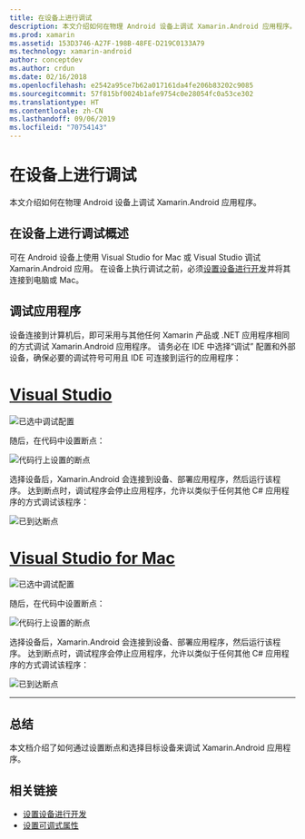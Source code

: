 ```yaml
---
title: 在设备上进行调试
description: 本文介绍如何在物理 Android 设备上调试 Xamarin.Android 应用程序。
ms.prod: xamarin
ms.assetid: 153D3746-A27F-198B-48FE-D219C0133A79
ms.technology: xamarin-android
author: conceptdev
ms.author: crdun
ms.date: 02/16/2018
ms.openlocfilehash: e2542a95ce7b62a017161da4fe206b83202c9085
ms.sourcegitcommit: 57f815bf0024b1afe9754c0e28054fc0a53ce302
ms.translationtype: HT
ms.contentlocale: zh-CN
ms.lasthandoff: 09/06/2019
ms.locfileid: "70754143"
---
```

# <a name="debug-on-device"></a>在设备上进行调试

本文介绍如何在物理 Android 设备上调试 Xamarin.Android 应用程序。 

## <a name="debug-on-device-overview"></a>在设备上进行调试概述

可在 Android 设备上使用 Visual Studio for Mac 或 Visual Studio 调试 Xamarin.Android 应用。 在设备上执行调试之前，必须[设置设备进行开发](~/android/get-started/installation/set-up-device-for-development.md)并将其连接到电脑或 Mac。

## <a name="debug-application"></a>调试应用程序

设备连接到计算机后，即可采用与其他任何 Xamarin 产品或 .NET 应用程序相同的方式调试 Xamarin.Android 应用程序。 请务必在 IDE 中选择“调试”  配置和外部设备，确保必要的调试符号可用且 IDE 可连接到运行的应用程序： 

# <a name="visual-studiotabwindows"></a>[Visual Studio](#tab/windows)

![已选中调试配置](debug-on-device-images/image1-vs.png)

随后，在代码中设置断点：

![代码行上设置的断点](debug-on-device-images/image2-vs.png)

选择设备后，Xamarin.Android 会连接到设备、部署应用程序，然后运行该程序。 达到断点时，调试程序会停止应用程序，允许以类似于任何其他 C# 应用程序的方式调试该程序： 

![已到达断点](debug-on-device-images/image3-vs.png)

# <a name="visual-studio-for-mactabmacos"></a>[Visual Studio for Mac](#tab/macos)

![已选中调试配置](debug-on-device-images/image1-xs.png)

随后，在代码中设置断点：

![代码行上设置的断点](debug-on-device-images/image2-xs.png)

选择设备后，Xamarin.Android 会连接到设备、部署应用程序，然后运行该程序。 达到断点时，调试程序会停止应用程序，允许以类似于任何其他 C# 应用程序的方式调试该程序： 

![已到达断点](debug-on-device-images/image3-xs.png)

-----

## <a name="summary"></a>总结

本文档介绍了如何通过设置断点和选择目标设备来调试 Xamarin.Android 应用程序。

## <a name="related-links"></a>相关链接

- [设置设备进行开发](~/android/get-started/installation/set-up-device-for-development.md)
- [设置可调式属性](~/android/deploy-test/debuggable-attribute.md)
